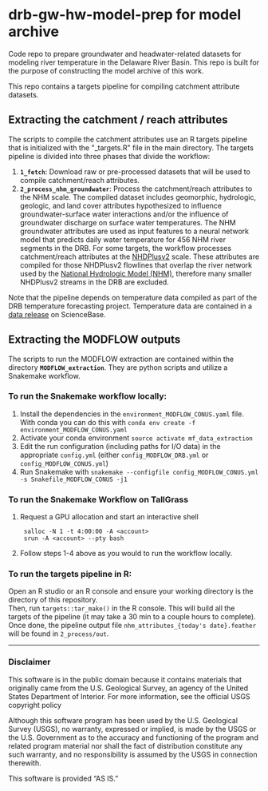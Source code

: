 # drb-gw-hw-model-prep for model archive
Code repo to prepare groundwater and headwater-related datasets for modeling river temperature in the Delaware River Basin. This repo is built for the purpose of constructing the model archive of this work.

This repo contains a targets pipeline for compiling catchment attribute datasets. 

## Extracting the catchment / reach attributes
The scripts to compile the catchment attributes use an R targets pipeline that is initialized with the "_targets.R" file in the main directory. The targets pipeline is divided into three phases that divide the workflow:

1. **`1_fetch`**: Download raw or pre-processed datasets that will be used to compile catchment/reach attributes.
3. **`2_process_nhm_groundwater`**: Process the catchment/reach attributes to the NHM scale. The compiled dataset includes geomorphic, hydrologic, geologic, and land cover attributes hypothesized to influence groundwater-surface water interactions and/or the influence of groundwater discharge on surface water temperatures. The NHM groundwater attributes are used as input features to a neural network model that predicts daily water temperature for 456 NHM river segments in the DRB. For some targets, the workflow processes catchment/reach attributes at the [NHDPlusv2](https://www.epa.gov/waterdata/get-nhdplus-national-hydrography-dataset-plus-data#Download) scale. These attributes are compiled for those NHDPlusv2 flowlines  that overlap the river network used by the [National Hydrologic Model (NHM)](https://www.sciencebase.gov/catalog/item/4f4e4773e4b07f02db47e234), therefore many smaller NHDPlusv2 streams in the DRB are excluded.

Note that the pipeline depends on temperature data compiled as part of the DRB temperature forecasting project. Temperature data are contained in a [data release](https://www.sciencebase.gov/catalog/item/623e4418d34e915b67d7dd78) on ScienceBase.


## Extracting the MODFLOW outputs
The scripts to run the MODFLOW extraction are contained within the directory **`MODFLOW_extraction`**. They are python scripts and utilize a Snakemake workflow.

### To run the Snakemake workflow locally:

1. Install the dependencies in the `environment_MODFLOW_CONUS.yaml` file. With conda you can do this with `conda env create -f environment_MODFLOW_CONUS.yaml`
2. Activate your conda environment `source activate mf_data_extraction`
3. Edit the run configuration (including paths for I/O data) in the appropriate `config.yml` (either `config_MODFLOW_DRB.yml` or `config_MODFLOW_CONUS.yml`)
4. Run Snakemake with `snakemake --configfile config_MODFLOW_CONUS.yml -s Snakefile_MODFLOW_CONUS -j1`

### To run the Snakemake Workflow on TallGrass
1. Request a GPU allocation and start an interactive shell

        salloc -N 1 -t 4:00:00 -A <account>
        srun -A <account> --pty bash

2. Follow steps 1-4 above as you would to run the workflow locally. 

### To run the targets pipeline in R: 

Open an R studio or an R console and ensure your working directory is the directory of this repository.  
Then, run `targets::tar_make()` in the R console. This will build all the targets of the pipeline (it may take a 30 min to a couple hours to complete). 
Once done, the pipeline output file `nhm_attributes_{today's date}.feather` will be found in `2_process/out`.


___

### Disclaimer
This software is in the public domain because it contains materials that originally came from the U.S. Geological Survey, an agency of the United States Department of Interior. For more information, see the official USGS copyright policy

Although this software program has been used by the U.S. Geological Survey (USGS), no warranty, expressed or implied, is made by the USGS or the U.S. Government as to the accuracy and functioning of the program and related program material nor shall the fact of distribution constitute any such warranty, and no responsibility is assumed by the USGS in connection therewith.

This software is provided “AS IS.”
